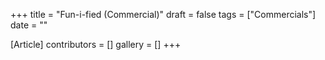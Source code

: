 +++
title = "Fun-i-fied (Commercial)"
draft = false
tags = ["Commercials"]
date = ""

[Article]
contributors = []
gallery = []
+++